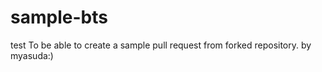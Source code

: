 # sample-bts


test To be able to create a sample pull request from forked repository.
by myasuda:)
